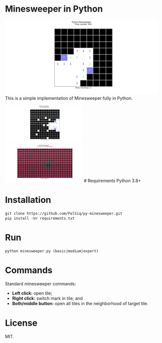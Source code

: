 # Minesweeper in Python
![Python minesweeper ('easy' difficult)](images/ms1.png)
This is a simple implementation of Minesweeper fully in Python.

<img alt="Python minesweeper ('medium' difficult)" src="images/ms2.png" width="256" />
<img alt="Python minesweeper ('expert' difficult)" src="images/ms3.png" width="256" />
# Requirements
Python 3.8+

# Installation
```
git clone https://github.com/FelSiq/py-minesweeper.git
pip install -Ur requirements.txt
```

# Run
```
python minesweeper.py (basic|medium|expert)
```

# Commands
Standard minesweeper commands:
- **Left click:** open tile;
- **Right click:** switch mark in tile; and
- **Both/middle button:** open all tiles in the neighborhood of target tile.

# License
MIT.
